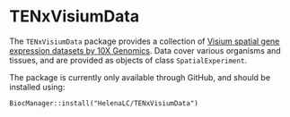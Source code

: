# TENxVisiumData

The `TENxVisiumData` package provides a collection of [Visium spatial gene expression datasets by 10X Genomics](https://support.10xgenomics.com/spatial-gene-expression/datasets). Data cover various organisms and tissues, and are provided as objects of class `SpatialExperiment`. 

The package is currently only available through GitHub, and should be installed using:

```
BiocManager::install("HelenaLC/TENxVisiumData")
```
